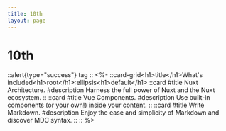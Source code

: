 ```yaml
---
title: 10th
layout: page
---
```

# 10th
::alert{type="success"}
tag
::
<%-
::card-grid&lt;h1&gt;title&lt;&#x2F;h1&gt;What&#39;s included&lt;h1&gt;root&lt;&#x2F;h1&gt;:ellipsis&lt;h1&gt;default&lt;&#x2F;h1&gt;  ::card
  #title
  Nuxt Architecture.
  #description
  Harness the full power of Nuxt and the Nuxt ecosystem.
  ::
  ::card
  #title
  Vue Components.
  #description
  Use built-in components (or your own!) inside your content.
  ::
  ::card
  #title
  Write Markdown.
  #description
  Enjoy the ease and simplicity of Markdown and discover MDC syntax.
  ::
::
 %>